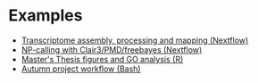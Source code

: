 # Examples

- [Transcriptome assembly, processing and mapping (Nextflow)](trinity_transdecoder_gmap.nf)
- [NP-calling with Clair3/PMD/freebayes (Nextflow)](snp_calling.nf)
- [Master's Thesis figures and GO analysis (R)](masters_thesis_plots_GO.R)
- [Autumn project workflow (Bash)](krill_transcriptomics_workflow.sh)
